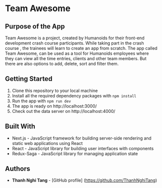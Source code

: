 # Team Awesome

## Purpose of the App
Team Awesome is a project, created by Humanoids for their front-end development crash course participants. While taking part in the crash course , the trainees will learn to create an app from scratch. The app called Team Awesome, can be used as a tool for Humanoids employees where they can view all the time entries, clients and other team members. But there are also options to add, delete, sort and filter them.

## Getting Started
1. Clone this repository to your local machine
2. Install all the required dependency packages with ```npm install```
3. Run the app with ```npm run dev```
4. The app is ready on http://localhost:3000/
5. Check out the data server on http://localhost:4000/

## Built With
* Next.js - JavaScript framework for building server-side rendering and static web applications using React
* React - JavaScript library for building user interfaces with components
* Redux-Saga - JavaScript library for managing application state

## Authors
* **Thanh Nghi Tang** - [GitHub profile] (https://github.com/ThanhNghiTang)
